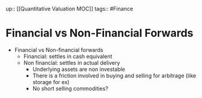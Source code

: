 up:: [[Quantitative Valuation MOC]]
tags:: #Finance  
# Financial vs Non-Financial Forwards
- Financial vs Non-financial forwards
	- Financial: settles in cash equivalent 
	- Non financial: settles in actual delivery
		- Underlying assets are non investable
		- There is a friction involved in buying and selling for arbitrage (like storage for ex)
		- No short selling commodities?